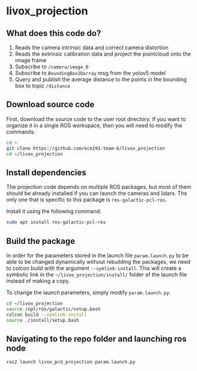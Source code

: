 # livox_projection

## What does this code do?

1. Reads the camera intrinsic data and correct camera distortion
2. Reads the extrinsic calibration data and project the pointcloud onto the image frame
3. Subscribe to `/camera/image_0`
4. Subscribe to `BoundingBox2Darray` msg from the yolov5 model
5. Query and publish the average distance to the points in the bounding box to topic `/distance`

## Download source code

First, download the source code to the user root directory.
If you want to organize it in a single ROS workspace, then you will need to modify the commands.

```bash
cd ~
git clone https://github.com/ece191-team-b/livox_projection
cd ~/livox_projection
```

## Install dependencies

The projection code depends on multiple ROS packages, but most of them should be already installed if you can launch the cameras and lidars.
The only one that is specific to this package is `ros-galactic-pcl-ros`.

Install it using the following command:

```bash
sudo apt install ros-galactic-pcl-ros
```

## Build the package

In order for the parameters stored in the launch file `param.launch.py` to be able to be changed dynamically without rebuilding the packages, we need to colcon build with the argument `--symlink-install`. This will create a symbolic link in the `~/livox_projection/install/` folder of the launch file instead of making a copy.

To change the launch parameters, simply modify `param.launch.py`.

```bash
cd ~/livox_projection
source /opt/ros/galactic/setup.bash
colcon build --symlink-install
source ./install/setup.bash
```

## Navigating to the repo folder and launching ros node

```bash
ros2 launch livox_pcd_projection param.launch.py
```
